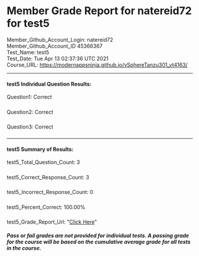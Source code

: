 # Member Grade Report for natereid72 for test5  
   
Member_Github_Account_Login: natereid72  
Member_Github_Account_ID 45366367  
Test_Name: test5  
Test_Date: Tue Apr 13 02:37:36 UTC 2021  
Course_URL: https://modernappsninja.github.io/vSphereTanzu301_vt4163/  
   
---  
#### test5 Individual Question Results:  
Question1: Correct  
#####  
Question2: Correct  
#####  
Question3: Correct  
#####  
---  
#### test5 Summary of Results:  
test5_Total_Question_Count: 3  
#####  
test5_Correct_Response_Count: 3  
#####  
test5_Incorrect_Response_Count: 0  
#####  
test5_Percent_Correct: 100.00%  
#####  
test5_Grade_Report_Url: "[Click Here](https://github.com/modernappsninjas/natereid72/blob/main/static/userdata/courses/vSphereTanzu301_vt4163/grade_report.pr182.test5.md)"
##### Pass or fail grades are not provided for individual tests. A passing grade for the course will be based on the cumulative average grade for all tests in the course.  
